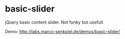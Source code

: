 basic-slider
============

jQuery basic content slider. Not funky but usefull.

Demo: http://labs.marco-senkpiel.de/demos/basic-slider/